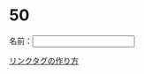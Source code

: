 <!doctype html>
<html lang="ja">
<head>
  <meta charset="UTF-8">
  <meta http-equiv="X-UA-Compatible" content="IE=edge">
  <meta name="viewport" charset="width=device-width, initial-scale=1.0">
  <title>kusikatuarai</title>
  <link rel="stylesheet" href="css/style.css">

</head>
<body>
   
<h1>50</h1>




<p>
  <label>名前：<input type="text" id="nametext"></label>
  </p>
  
  <script>
  function inputChange(event){
      console.log(event.data);
  }
  
  let text = document.getElementById('nametext');
  text.addEventListener('input', inputChange);
  </script>
  




<a href="C:\Users\arai-\Desktop\アプリ開発\CSS複数設定\02.html\002.html">リンクタグの作り方</a>


    
</body>
</html>    
